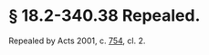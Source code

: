 # § 18.2-340.38 Repealed.

<p>Repealed by Acts 2001, c. <a href='http://lis.virginia.gov/cgi-bin/legp604.exe?011+ful+CHAP0754'>754</a>, cl. 2.</p>